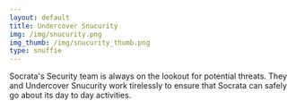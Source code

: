 ```yaml
---
layout: default
title: Undercover Snucurity
img: /img/snucurity.png
img_thumb: /img/snucurity_thumb.png
type: snuffie
---
```


Socrata's Security team is always on the lookout for potential threats. They and Undercover Snucurity work tirelessly to ensure that Socrata can safely go about its day to day activities. 